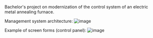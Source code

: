 Bachelor's project on modernization of the control system of an electric metal annealing furnace.

Management system architecture: 
![image](https://github.com/user-attachments/assets/14073141-cf6e-411f-9689-b624737f0493)


Example of screen forms (control panel):
![image](https://github.com/user-attachments/assets/fd8e3d82-9e51-48d5-bceb-c2398da58a3f)
